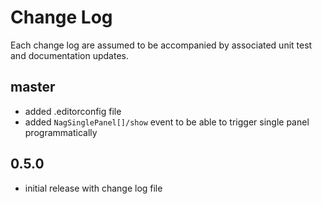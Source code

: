 # Change Log

Each change log are assumed to be accompanied by associated unit test and documentation updates.

## master

- added .editorconfig file
- added `NagSinglePanel[]/show` event to be able to trigger single panel programmatically

## 0.5.0

- initial release with change log file
